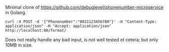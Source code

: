 Minimal clone of https://github.com/debuglevel/phonenumber-microservice in Golang.

```
curl -X POST -d '{"Phonenumber":"0921123456789"}' -H "Content-Type: application/json" -H "Accept: application/json" http://localhost:80/format/
```

Does not really handle any bad input, is not well tested et cetera; but only 10MB in size.